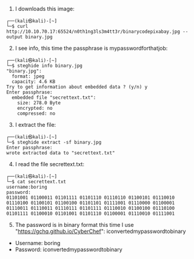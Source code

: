 1) I downloads this image:
```
┌──(kali㉿kali)-[~]
└─$ curl http://10.10.70.17:65524/n0th1ng3ls3m4tt3r/binarycodepixabay.jpg --output binary.jpg
```

2) I see info, this time the passphrase is mypasswordforthatjob:

``` 
┌──(kali㉿kali)-[~]
└─$ steghide info binary.jpg
"binary.jpg":
  format: jpeg
  capacity: 4.6 KB
Try to get information about embedded data ? (y/n) y
Enter passphrase: 
  embedded file "secrettext.txt":
    size: 278.0 Byte
    encrypted: no
    compressed: no
```

3) I extract the file:
```
┌──(kali㉿kali)-[~]
└─$ steghide extract -sf binary.jpg
Enter passphrase: 
wrote extracted data to "secrettext.txt"
```

4) I read the file secrettext.txt:
```
┌──(kali㉿kali)-[~]
└─$ cat secrettext.txt                                                                       
username:boring
password:
01101001 01100011 01101111 01101110 01110110 01100101 01110010 01110100 01100101 01100100 01101101 01111001 01110000 01100001 01110011 01110011 01110111 01101111 01110010 01100100 01110100 01101111 01100010 01101001 01101110 01100001 01110010 01111001
```

5) The password is in binary format this time I use "https://gchq.github.io/CyberChef":
iconvertedmypasswordtobinary

- Username: boring
- Password:  iconvertedmypasswordtobinary